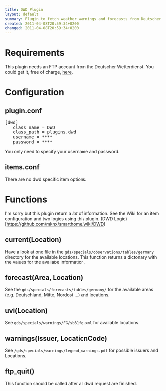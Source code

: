 ```yaml
---
title: DWD Plugin
layout: default
summary: Plugin to fetch weather warnings and forecasts from Deutscher Wetterrdienst (DWD)
created: 2011-04-08T20:59:34+0200
changed: 2011-04-08T20:59:34+0200
---
```


Requirements
============
This plugin needs an FTP account from the Deutscher Wetterdienst.
You could get it, free of charge, [here](http://kunden.dwd.de/gdsRegistration/gdsRegistrationStart.do).

# Configuration

## plugin.conf
<pre>
[dwd]
   class_name = DWD
   class_path = plugins.dwd
   username = ****
   password = ****
</pre>

You only need to specify your username and password.

## items.conf

There are no dwd specific item options.

# Functions

I'm sorry but this plugin return a _lot_ of information. See the Wiki for an item configuration and two logics using this plugin.
(DWD Logic)[https://github.com/mknx/smarthome/wiki/DWD)

## current(Location)
Have a look at one file in the `gds/specials/observations/tables/germany` directory for the available locations.
This function returns a dictonary with the values for the availabe information.

## forecast(Area, Location)
See the `gds/specials/forecasts/tables/germany/` for the available areas (e.g. Deutschland, Mitte, Nordost ...) and locations.

## uvi(Location)
See `gds/specials/warnings/FG/sb31fg.xml` for available locations.

## warnings(Issuer, LocationCode)
See `/gds/specials/warnings/legend_warnings.pdf` for possible issuers and Locations.

## ftp_quit()
This function should be called after all dwd request are finished.

